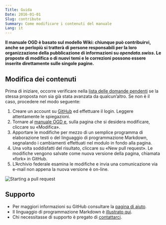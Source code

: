 ```yaml
---
Title: Guida
Date: 2016-01-01
Slug: contribute
Summary: Come modificare i contenuti del manuale
Lang: it
---
```


**Il manuale OGD è basato sul modello Wiki: chiunque può contribuirvi, anche se perlopiù si tratterà di persone responsabili per la loro organizzazione della pubblicazione di informazioni su *opendata.swiss*. Le proposte di modifica o di nuovi temi e le correzioni possono essere inserite direttamente sulle singole pagine.**

## Modifica dei contenuti

Prima di iniziare, occorre verificare nella [lista delle domande pendenti](https://github.com/opendata-swiss/ogd-handbook-wiki/issues) se la stessa proposta non sia già stata avanzata da qualcun’altro. Se non è il caso, procedere nel modo seguente:

1. Creare un account su [GitHub](https://github.com/) ed effettuare il login. Leggere attentamente le spiegazioni.
2. Tornare al [manuale OGD e](http://handbook.opendata.swiss/), sulla pagina che si desidera modificare, cliccare su «Modifica».
3. Apportare le modifiche per mezzo di un semplice programma di elaborazione testi o del linguaggio di programmazione Markdown, segnalando i cambiamenti effettuati nel modulo in fondo alla pagina.
4. Una volta soddisfatti del risultato, cliccare su «New pull request». Le modifiche vengono salvate come nuova versione della pagina, chiamata «fork» in GitHub.
5. L’Archivio federale esamina le modifiche e invia una comunicazione via e-mail non appena la nuova versione è on-line.

![Starting a pull request](../../images/newpullrequest.png)

## Supporto

- Per maggiori informazioni su GitHub consultare la [pagina di aiuto](https://help.github.com/).
- Il linguaggio di programmazione Markdown è [illustrato qui](http://en.support.wordpress.com/markdown-quick-reference/).
- Chi necessitasse di supporto è pregato di [contattarci](mailto:opendata@bar.admin.ch).
